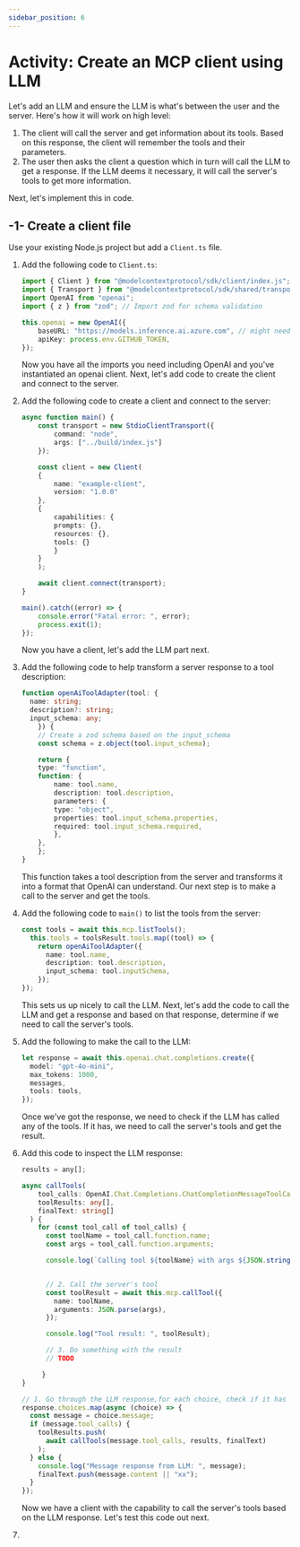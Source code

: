 ```yaml
---
sidebar_position: 6
---
```


# Activity: Create an MCP client using LLM

Let's add an LLM and ensure the LLM is what's between the user and the server. Here's how it will work on high level:

1. The client will call the server and get information about its tools. Based on this response, the client will remember the tools and their parameters.
2. The user then asks the client a question which in turn will call the LLM to get a response. If the LLM deems it necessary, it will call the server's tools to get more information. 

Next, let's implement this in code.

## -1- Create a client file

Use your existing Node.js project but add a `Client.ts` file.

1. Add the following code to `Client.ts`:
    
    ```typescript
    import { Client } from "@modelcontextprotocol/sdk/client/index.js";
    import { Transport } from "@modelcontextprotocol/sdk/shared/transport";
    import OpenAI from "openai";
    import { z } from "zod"; // Import zod for schema validation

    this.openai = new OpenAI({
        baseURL: "https://models.inference.ai.azure.com", // might need to change to this url in the future: https://models.github.ai/inference
        apiKey: process.env.GITHUB_TOKEN,
    });
    ```

    Now you have all the imports you need including OpenAI and you've instantiated an openai client. Next, let's add code to create the client and connect to the server.

1. Add the following code to create a client and connect to the server:

    ```typescript
    async function main() {
        const transport = new StdioClientTransport({
            command: "node",
            args: ["../build/index.js"]
        });
    
        const client = new Client(
        {
            name: "example-client",
            version: "1.0.0"
        },
        {
            capabilities: {
            prompts: {},
            resources: {},
            tools: {}
            }
        }
        );
    
        await client.connect(transport);
    }

    main().catch((error) => {
        console.error("Fatal error: ", error);
        process.exit(1);
    });
    ```

    Now you have a client, let's add the LLM part next.

1. Add the following code to help transform a server response to a tool description:

    ```typescript
    function openAiToolAdapter(tool: {
      name: string;
      description?: string;
      input_schema: any;
        }) {
        // Create a zod schema based on the input_schema
        const schema = z.object(tool.input_schema);
    
        return {
        type: "function",
        function: {
            name: tool.name,
            description: tool.description,
            parameters: {
            type: "object",
            properties: tool.input_schema.properties,
            required: tool.input_schema.required,
            },
        },
        };
    }
    ```

    This function takes a tool description from the server and transforms it into a format that OpenAI can understand. Our next step is to make a call to the server and get the tools. 

1. Add the following code to `main()` to list the tools from the server:

    ```typescript
    const tools = await this.mcp.listTools();
      this.tools = toolsResult.tools.map((tool) => {
        return openAiToolAdapter({
          name: tool.name,
          description: tool.description,
          input_schema: tool.inputSchema,
        });
    });
    ```

    This sets us up nicely to call the LLM. Next, let's add the code to call the LLM and get a response and based on that response, determine if we need to call the server's tools.

1. Add the following to make the call to the LLM:

    ```typescript
    let response = await this.openai.chat.completions.create({
      model: "gpt-4o-mini",
      max_tokens: 1000,
      messages,
      tools: tools,
    });

    ```

    Once we've got the response, we need to check if the LLM has called any of the tools. If it has, we need to call the server's tools and get the result.

1. Add this code to inspect the LLM response:

    ```typescript
    results = any[];

    async callTools(
        tool_calls: OpenAI.Chat.Completions.ChatCompletionMessageToolCall[],
        toolResults: any[],
        finalText: string[]
      ) {
        for (const tool_call of tool_calls) {
          const toolName = tool_call.function.name;
          const args = tool_call.function.arguments;
    
          console.log(`Calling tool ${toolName} with args ${JSON.stringify(args)}`);
    

          // 2. Call the server's tool 
          const toolResult = await this.mcp.callTool({
            name: toolName,
            arguments: JSON.parse(args),
          });
    
          console.log("Tool result: ", toolResult);
    
          // 3. Do something with the result
          // TODO  
    
         }
    }

    // 1. Go through the LLM response,for each choice, check if it has tool calls 
    response.choices.map(async (choice) => {
      const message = choice.message;
      if (message.tool_calls) {
        toolResults.push(
          await callTools(message.tool_calls, results, finalText)
        );
      } else {
        console.log("Message response from LLM: ", message);
        finalText.push(message.content || "xx");
      }
    });
    ```

    Now we have a client with the capability to call the server's tools based on the LLM response. Let's test this code out next.

1.
        
    